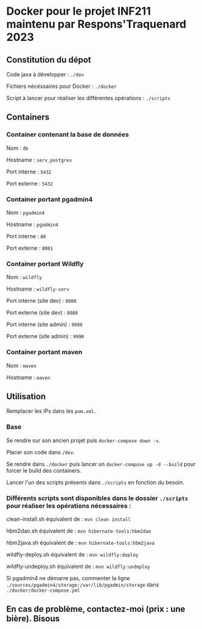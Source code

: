 # Docker pour le projet INF211 maintenu par Respons'Traquenard 2023

## Constitution du dépot

Code java à développer : `./dev`

Fichiers nécéssaires pour Docker : `./docker`

Script à lancer pour réaliser les différentes opérations : `./scripts`

## Containers

### Container contenant la base de données

Nom : `db`

Hostname : `serv_postgres`

Port interne : `5432`

Port externe : `5432`

### Container portant pgadmin4

Nom : `pgadmin4`

Hostname : `pgadmin4`

Port interne : `80`

Port externe : `8081`

### Container portant Wildfly

Nom : `wildfly`

Hostname : `wildfly-serv`

Port interne (site dev) : `8080`

Port externe (site dev) : `8080`

Port interne (site admin) : `9990`

Port externe (site admin) : `9990`

### Container portant maven

Nom : `maven`

Hostname : `maven`

## Utilisation

Remplacer les IPs dans les `pom.xml`.

### Base

Se rendre sur son ancien projet puis `docker-compose down -v`.

Placer son code dans `/dev`.

Se rendre dans `./docker` puis lancer un `docker-compose up -d --build` pour forcer le build des containers.

Lancer l'un des scripts présents dans `./scripts` en fonction du besoin.

### Différents scripts sont disponibles dans le dossier `./scripts` pour réaliser les opérations nécessaires :

clean-install.sh équivalent de : `mvn clean install`

hbm2dao.sh équivalent de : `mvn hibernate-tools:hbm2dao`

hbm2java.sh équivalent de : `mvn hibernate-tools:hbm2java`

wildfly-deploy.sh équivalent de : `mvn wildfly:deploy`

wildfly-undeploy.sh équivalent de : `mvn wildfly:undeploy`

Si pgadmin4 ne démarre pas, commenter la ligne `./sources/pgadmin4/storage:/var/lib/pgadmin/storage` dans `./docker/docker-compose.yml`

## En cas de problème, contactez-moi (prix : une bière). Bisous
